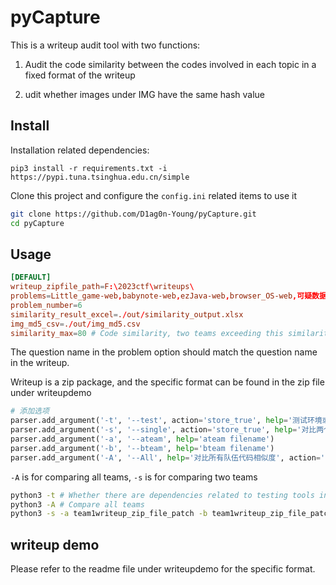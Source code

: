 # pyCapture

This is a writeup audit tool with two functions:

1. Audit the code similarity between the codes involved in each topic in a fixed format of the writeup

2. udit whether images under IMG have the same hash value

## Install

Installation related dependencies:
```
pip3 install -r requirements.txt -i https://pypi.tuna.tsinghua.edu.cn/simple
```
Clone this project and configure the `config.ini` related items to use it

```bash 
git clone https://github.com/D1ag0n-Young/pyCapture.git
cd pyCapture
```

## Usage

```conf
[DEFAULT]
writeup_zipfile_path=F:\2023ctf\writeups\  
problems=Little_game-web,babynote-web,ezJava-web,browser_OS-web,可疑数据-reverse,小偷在哪里-reverse,authpack-pwn,strangeheap-pwn,easykvm-pwn,GetYourKey-mobile,EzQ-virtual,easy_cgi-iot,escape-cloud,extremefake-ai,easy_ecu-car,ez_reg,ez_pcap,ezcrypto,mpc_in_three
problem_number=6
similarity_result_excel=./out/similarity_output.xlsx
img_md5_csv=./out/img_md5.csv
similarity_max=80 # Code similarity, two teams exceeding this similarity will be recorded as similarity_ Result_ In an Excel table

```
The question name in the problem option should match the question name in the writeup. 

Writeup is a zip package, and the specific format can be found in the zip file under writeupdemo

```python
# 添加选项
parser.add_argument('-t', '--test', action='store_true', help='测试环境或资源是否合法')
parser.add_argument('-s', '--single', action='store_true', help='对比两个队伍代码的相似度')
parser.add_argument('-a', '--ateam', help='ateam filename')
parser.add_argument('-b', '--bteam', help='bteam filename')
parser.add_argument('-A', '--All', help='对比所有队伍代码相似度', action='store_true')

```

`-A` is for comparing all teams, `-s` is for comparing two teams

```bash
python3 -t # Whether there are dependencies related to testing tools in the running environment
python3 -A # Compare all teams
python3 -s -a team1writeup_zip_file_patch -b team1writeup_zip_file_patch # Compare two teams
```

## writeup demo

Please refer to the readme file under writeupdemo for the specific format.










